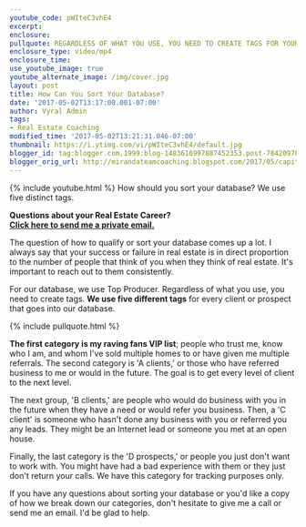 ```yaml
---
youtube_code: pWIteC3vhE4
excerpt:
enclosure:
pullquote: REGARDLESS OF WHAT YOU USE, YOU NEED TO CREATE TAGS FOR YOUR PROSPECTS.
enclosure_type: video/mp4
enclosure_time:
use_youtube_image: true
youtube_alternate_image: /img/cover.jpg
layout: post
title: How Can You Sort Your Database?
date: '2017-05-02T13:17:00.001-07:00'
author: Vyral Admin
tags:
- Real Estate Coaching
modified_time: '2017-05-02T13:21:31.046-07:00'
thumbnail: https://i.ytimg.com/vi/pWIteC3vhE4/default.jpg
blogger_id: tag:blogger.com,1999:blog-1483616997887452353.post-7842097897145377113
blogger_orig_url: http://mirandateamcoaching.blogspot.com/2017/05/capital-district-real-estate-how-to.html
---
```

{% include youtube.html %}
How should you sort your database? We use five distinct tags.

<div class="post-cta">
<strong>Questions about your Real Estate Career?<br>
<a href="mailto:Wmiranda@mrgteam.com">Click here to send me a private email.</a></strong>
</div>

The question of how to qualify or sort your database comes up a lot. I always say that your success or failure in real estate is in direct proportion to the number of people that think of you when they think of real estate. It's important to reach out to them consistently.

For our database, we use Top Producer. Regardless of what you use, you need to create tags. **We use five different tags** for every client or prospect that goes into our database.

{% include pullquote.html %}

**The first category is my raving fans VIP list**; people who trust me, know who I am, and whom I've sold multiple homes to or have given me multiple referrals. The second category is 'A clients,' or those who have referred business to me or would in the future. The goal is to get every level of client to the next level.

The next group, 'B clients,' are people who would do business with you in the future when they have a need or would refer you business. Then, a 'C client' is someone who hasn't done any business with you or referred you any leads. They might be an Internet lead or someone you met at an open house.

Finally, the last category is the 'D prospects,' or people you just don't want to work with. You might have had a bad experience with them or they just don't return your calls. We have this category for tracking purposes only.

If you have any questions about sorting your database or you'd like a copy of how we break down our categories, don't hesitate to give me a call or send me an email. I'd be glad to help.
